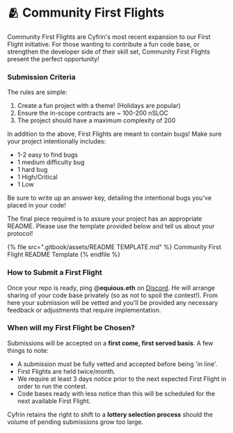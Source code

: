 # 🫂 Community First Flights

Community First Flights are Cyfrin's most recent expansion to our First Flight initiative. For those wanting to contribute a fun code base, or strengthen the developer side of their skill set, Community First Flights present the perfect opportunity!

### Submission Criteria

The rules are simple:

1. Create a fun project with a theme! (Holidays are popular)
2. Ensure the in-scope contracts are \~ 100-200 nSLOC
3. The project should have a maximum complexity of 200

In addition to the above, First Flights are meant to contain bugs! Make sure your project intentionally includes:

* 1-2 easy to find bugs
* 1 medium difficulty bug
* 1 hard bug
* 1 High/Critical
* 1 Low

Be sure to write up an answer key, detailing the intentional bugs you've placed in your code!

The final piece required is to assure your project has an appropriate README. Please use the template provided below and tell us about your protocol!

{% file src=".gitbook/assets/README TEMPLATE.md" %}
Community First Flight README Template
{% endfile %}

### How to Submit a First Flight

Once your repo is ready, ping @**equious.eth** on [Discord](https://discord.gg/cyfrin). He will arrange sharing of your code base privately (so as not to spoil the contest!). From here your submission will be vetted and you'll be provided any necessary feedback or adjustments that require implementation.

### When will my First Flight be Chosen?

Submissions will be accepted on a **first come, first served basis**.  A few things to note:

* A submission must be fully vetted and accepted before being 'in line'.
* First Flights are held twice/month.
* We require at least 3 days notice prior to the next expected First Flight in order to run the contest.&#x20;
* Code bases ready with less notice than this will be scheduled for the next available First Flight.

Cyfrin retains the right to shift to a **lottery selection process** should the volume of pending submissions grow too large.
